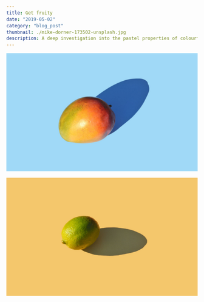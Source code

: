 ```yaml
---
title: Get fruity
date: "2019-05-02"
category: "blog_post"
thumbnail: ./mike-dorner-173502-unsplash.jpg
description: A deep investigation into the pastel properties of colourful fruit and their psychological effects on hamsters
---
```


![Fruits](./mike-dorner-173503-unsplash.jpg)

<div class="kg-card kg-image-card kg-width-wide">

![Fruits](./mike-dorner-173504-unsplash.jpg)

</div>
